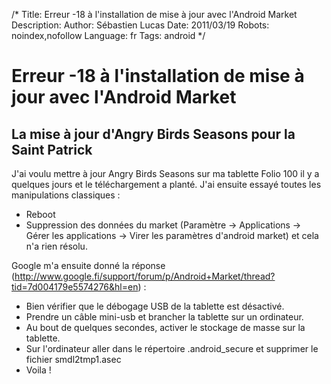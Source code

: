/*
Title: Erreur -18 à l'installation de mise à jour avec l'Android Market
Description: 
Author: Sébastien Lucas
Date: 2011/03/19
Robots: noindex,nofollow
Language: fr
Tags: android
*/
# Erreur -18 à l'installation de mise à jour avec l'Android Market

## La mise à jour d'Angry Birds Seasons pour la Saint Patrick
J'ai voulu mettre à jour Angry Birds Seasons sur ma tablette Folio 100 il y a quelques jours et le téléchargement a planté. J'ai ensuite essayé toutes les manipulations classiques :

* Reboot
* Suppression des données du market (Paramètre -> Applications -> Gérer les applications -> Virer les paramètres d'android market)
et cela n'a rien résolu.

Google m'a ensuite donné la réponse (http://www.google.fi/support/forum/p/Android+Market/thread?tid=7d004179e5574276&hl=en) :

* Bien vérifier que le débogage USB de la tablette  est désactivé.
* Prendre un câble mini-usb et brancher la tablette sur un ordinateur.
* Au bout de quelques secondes, activer le stockage de masse sur la tablette.
* Sur l'ordinateur aller dans le répertoire .android_secure et supprimer le fichier smdl2tmp1.asec
* Voila !







